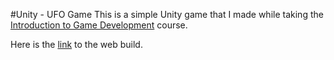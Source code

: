 #Unity - UFO Game
This is a simple Unity game that I made while taking the [Introduction to Game Development](https://www.coursera.org/learn/game-development) course.

Here is the [link](https://tkhanna42.github.io/unity-UFO-game/) to the web build.
